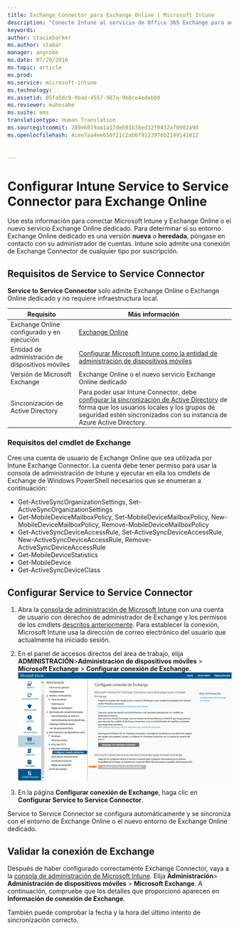 ```yaml
---
title: Exchange Connector para Exchange Online | Microsoft Intune
description: "Conecte Intune al servicio de Office 365 Exchange para admitir la administración de dispositivos móviles (MDM) de Exchange ActiveSync."
keywords: 
author: staciebarker
ms.author: stabar
manager: angrobe
ms.date: 07/29/2016
ms.topic: article
ms.prod: 
ms.service: microsoft-intune
ms.technology: 
ms.assetid: 05fa5dc9-9bad-4557-987a-9b8ce4edebb0
ms.reviewer: muhosabe
ms.suite: ems
translationtype: Human Translation
ms.sourcegitcommit: 289e6019aa1a17deb91b38ed32f0432af0902a9d
ms.openlocfilehash: 4cee7aa4ee650f21c2ab6f9123976b2149141812


---
```


# <a name="configure-the-intune-service-to-service-connector-for-exchange-online"></a>Configurar Intune Service to Service Connector para Exchange Online

Use esta información para conectar Microsoft Intune y Exchange Online o el nuevo servicio Exchange Online dedicado. Para determinar si su entorno Exchange Online dedicado es una versión **nueva** o **heredada**, póngase en contacto con su administrador de cuentas. Intune solo admite una conexión de Exchange Connector de cualquier tipo por suscripción.

## <a name="service-to-service-connector-requirements"></a>Requisitos de Service to Service Connector
**Service to Service Connector** solo admite Exchange Online o Exchange Online dedicado y no requiere infraestructura local.

|Requisito|Más información|
|---------------|--------------------|
|Exchange Online configurado y en ejecución|[Exchange Online](https://technet.microsoft.com/library/jj200580.aspx) |
|Entidad de administración de dispositivos móviles| [Configurar Microsoft Intune como la entidad de administración de dispositivos móviles](prerequisites-for-enrollment.md#set-mobile-device-management-authority)|
|Versión de Microsoft Exchange|Exchange Online o el nuevo servicio Exchange Online dedicado|
|Sincronización de Active Directory|Para poder usar Intune Connector, debe [configurar la sincronización de Active Directory](/intune/get-started/start-with-a-paid-subscription-to-microsoft-intune-step-3) de forma que los usuarios locales y los grupos de seguridad estén sincronizados con su instancia de Azure Active Directory.|

### <a name="exchange-cmdlet-requirements"></a>Requisitos del cmdlet de Exchange

Cree una cuenta de usuario de Exchange Online que sea utilizada por Intune Exchange Connector. La cuenta debe tener permiso para usar la consola de administración de Intune y ejecutar en ella los cmdlets de Exchange de Windows PowerShell necesarios que se enumeran a continuación:

 - Get-ActiveSyncOrganizationSettings, Set-ActiveSyncOrganizationSettings
 - Get-MobileDeviceMailboxPolicy, Set-MobileDeviceMailboxPolicy, New-MobileDeviceMailboxPolicy, Remove-MobileDeviceMailboxPolicy
 - Get-ActiveSyncDeviceAccessRule, Set-ActiveSyncDeviceAccessRule, New-ActiveSyncDeviceAccessRule, Remove-ActiveSyncDeviceAccessRule
 - Get-MobileDeviceStatistics
 - Get-MobileDevice
 - Get-ActiveSyncDeviceClass

## <a name="set-up-the-service-to-service-connector"></a>Configurar Service to Service Connector

1. Abra la [consola de administración de Microsoft Intune](http://manage.microsoft.com) con una cuenta de usuario con derechos de administrador de Exchange y los permisos de los cmdlets [descritos anteriormente](#exchange-cmdlet-requirements). Para establecer la conexión, Microsoft Intune usa la dirección de correo electrónico del usuario que actualmente ha iniciado sesión.

2.  En el panel de accesos directos del área de trabajo, elija **ADMINISTRACIÓN**>**Administración de dispositivos móviles** > **Microsoft Exchange** > **Configurar conexión de Exchange**.
![Página de configuración de Service to Service Connector](../media/intunesa5cservicetoserviceconnector.png)

3.  En la página **Configurar conexión de Exchange**, haga clic en **Configurar Service to Service Connector**.


Service to Service Connector se configura automáticamente y se sincroniza con el entorno de Exchange Online o el nuevo entorno de Exchange Online dedicado.

## <a name="validate-your-exchange-connection"></a>Validar la conexión de Exchange

Después de haber configurado correctamente Exchange Connector, vaya a la [consola de administración de Microsoft Intune](http://manage.microsoft.com). Elija **Administración**> **Administración de dispositivos móviles** > **Microsoft Exchange**. A continuación, compruebe que los detalles que proporcionó aparecen en **Información de conexión de Exchange**.

También puede comprobar la fecha y la hora del último intento de sincronización correcto.



<!--HONumber=Nov16_HO1-->


